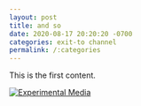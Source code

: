 ```yaml
---
layout: post
title: and so
date: 2020-08-17 20:20:20 -0700
categories: exit-to channel
permalink: /:categories
---
```

This is the first content.

[![Experimental Media](http://img.youtube.com/vi/mUCuTO-vktc/0.jpg)](http://www.youtube.com/watch?v=mUCuTO-vktc "Blower Fan Ambient Sleeping Noise")

